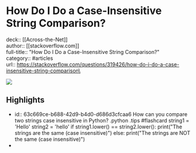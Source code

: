 # How Do I Do a Case-Insensitive String Comparison?

deck:: [[Across-the-Net]]\
author:: [[stackoverflow.com]]\
full-title:: "How Do I Do a Case-Insensitive String Comparison?"\
category:: #articles\
url:: https://stackoverflow.com/questions/319426/how-do-i-do-a-case-insensitive-string-comparison\

![](https://readwise-assets.s3.amazonaws.com/static/images/article2.74d541386bbf.png)
## Highlights
- id:: 63c669ce-b688-42d9-b4d0-d686d3cfcaa6
   How can you compare two strings case insensitive in Python? .python .tips #flashcard 
    string1 = 'Hello'
     string2 = 'hello'
     if string1.lower() == string2.lower():
     print("The strings are the same (case insensitive)")
     else:
     print("The strings are NOT the same (case insensitive)")
-